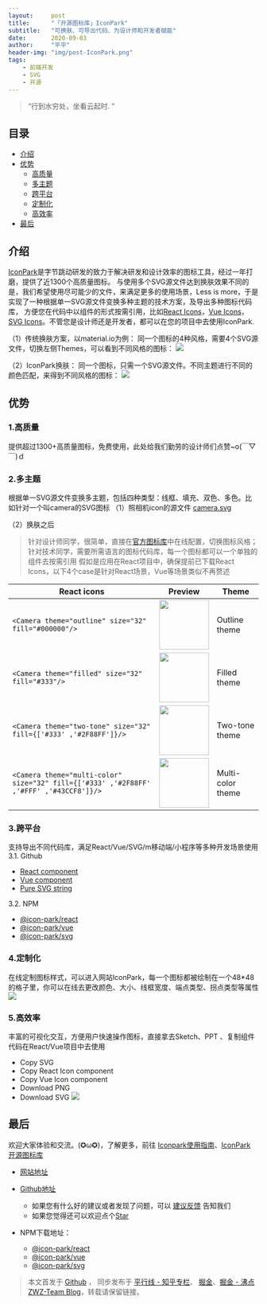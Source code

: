 ```yaml
---
layout:     post
title:      "「开源图标库」IconPark"
subtitle:   "可换肤、可导出代码、为设计师和开发者赋能"
date:       2020-09-03
author:     "平平"
header-img: "img/post-IconPark.png"
tags:
    - 前端开发
    - SVG
    - 开源
---
```


> “行到水穷处，坐看云起时. ”


## 目录
*  [介绍](#介绍)
*  [优势](#优势)
    - [高质量](#1高质量)
    - [多主题](#2多主题)
    - [跨平台](#3跨平台)
    - [定制化](#4定制化)   
    - [高效率](#5高效率)
* [最后](#最后)
## 介绍
[IconPark](https://github.com/bytedance/IconPark)是字节跳动研发的致力于解决研发和设计效率的图标工具，经过一年打磨，提供了近1300个高质量图标。
与使用多个SVG源文件达到换肤效果不同的是，我们希望使用尽可能少的文件，来满足更多的使用场景，Less is more，于是实现了一种根据单一SVG源文件变换多种主题的技术方案，及导出多种图标代码库，
方便您在代码中以组件的形式按需引用，比如[React Icons](https://github.com/bytedance/IconPark/tree/master/packages/react)，[Vue Icons](https://github.com/bytedance/IconPark/tree/master/packages/vue)， [SVG Icons](https://github.com/bytedance/IconPark/tree/master/packages/svg)。不管您是设计师还是开发者，都可以在您的项目中去使用IconPark.

（1）传统换肤方案，以material.io为例：
同一个图标的4种风格，需要4个SVG源文件，切换左侧Themes，可以看到不同风格的图标：
![](https://pic4.zhimg.com/v2-9edab55df0bd40d1ad3039e04858e98f_b.png)

（2）IconPark换肤：
同一个图标，只需一个SVG源文件。不同主题进行不同的颜色匹配，来得到不同风格的图标：
![](https://pic4.zhimg.com/v2-0680de69327533dcaf44d43aebfc2d4f_b.gif)

## 优势
### 1.高质量
提供超过1300+高质量图标，免费使用，此处给我们勤劳的设计师们点赞~o(￣▽￣)ｄ
### 2.多主题
根据单一SVG源文件变换多主题，包括四种类型：线框、填充、双色、多色。比如针对一个叫camera的SVG图标
（1）照相机icon的源文件
[camera.svg](https://sf1-dycdn-tos.pstatp.com/obj/eden-cn/lswwheh7nupwnuhog/icons/camera_multi-color.png)

（2）换肤之后
> 针对设计师同学，很简单，直接在[官方图标库](http://iconpark.bytedance.com/official)中在线配置，切换图标风格；
> 针对技术同学，需要所需语言的图标代码库，每一个图标都可以一个单独的组件去按需引用
假如是应用在React项目中，确保提前已下载React Icons，以下4个case是针对React场景，Vue等场景类似不再赘述
 
| React icons | Preview | Theme |
| ---- | --- | --- |
| ```<Camera theme="outline" size="32" fill="#000000"/>``` | <img src="https://sf1-dycdn-tos.pstatp.com/obj/eden-cn/lswwheh7nupwnuhog/icons/camera_outline.png" width="100"> | Outline theme |
| ```<Camera theme="filled" size="32" fill="#333"/>``` | <img src="https://sf1-dycdn-tos.pstatp.com/obj/eden-cn/lswwheh7nupwnuhog/icons/camera_filled.png" width="100"> | Filled theme |
| ```<Camera theme="two-tone" size="32" fill={['#333' ,'#2F88FF']}/>``` | <img src="https://sf1-dycdn-tos.pstatp.com/obj/eden-cn/lswwheh7nupwnuhog/icons/camera_two-tone.png" width="100"> | Two-tone theme |
| ```<Camera theme="multi-color" size="32" fill={['#333' ,'#2F88FF' ,'#FFF' ,'#43CCF8']}/>``` | <img src="https://sf1-dycdn-tos.pstatp.com/obj/eden-cn/lswwheh7nupwnuhog/icons/camera_multi-color.png" width="100"> | Multi-color theme |

### 3.跨平台
支持导出不同代码库，满足React/Vue/SVG/m移动端/小程序等多种开发场景使用
3.1. Github
- [React component](https://github.com/bytedance/IconPark/tree/master/packages/react)
- [Vue component](https://github.com/bytedance/IconPark/tree/master/packages/vue)
- [Pure SVG string](https://github.com/bytedance/IconPark/tree/master/packages/svg)

3.2. NPM
- [@icon-park/react](https://www.npmjs.com/package/@icon-park/react)
- [@icon-park/vue](https://www.npmjs.com/package/@icon-park/vue)
- [@icon-park/svg](https://www.npmjs.com/package/@icon-park/svg)

### 4.定制化

在线定制图标样式，可以进入网站IconPark，每一个图标都被绘制在一个48*48的格子里，你可以在线去更改颜色、大小、线框宽度、端点类型、拐点类型等属性
![](https://sf1-dycdn-tos.pstatp.com/obj/eden-cn/lswwheh7nupwnuhog/icons/screenshot.png)

### 5.高效率
丰富的可视化交互，方便用户快速操作图标，直接拿去Sketch、PPT 、复制组件代码在React/Vue项目中去使用
* Copy SVG
* Copy React Icon component
* Copy Vue Icon component
* Download PNG
* Download SVG
![](https://sf1-dycdn-tos.pstatp.com/obj/eden-cn/lswwheh7nupwnuhog/icons/icon-tool.png)

## 最后
欢迎大家体验和交流。(✪ω✪)，了解更多，前往 [Iconpark使用指南](https://bytedance.feishu.cn/docs/doccnLPwy983J6oaMu5Zfpm166f#lO98Ja)、
[​IconPark 开源图标库​](https://bytedance.feishu.cn/docs/doccnyNjZwYLolnW4UsLspRUTWN)

* [网站地址](http://iconpark.bytedance.com/official)

* [Github地址](https://github.com/bytedance/IconPark)
    * 如果您有什么好的建议或者发现了问题，可以 [建议反馈](https://github.com/bytedance/IconPark/issues) 告知我们
    * 如果您觉得还可以欢迎点个[Star](https://github.com/bytedance/IconPark)
* NPM下载地址：
    * [@icon-park/react](https://www.npmjs.com/package/@icon-park/react)
    * [@icon-park/vue](https://www.npmjs.com/package/@icon-park/vue)
    * [@icon-park/svg](https://www.npmjs.com/package/@icon-park/svg)
    
> 本文首发于 [Github](https://github.com/bytedance/IconPark) ，
> 同步发布于 [平行线 - 知乎专栏](https://zhuanlan.zhihu.com/c_1284242326157045760)、
> [掘金](https://juejin.im/post/6870323282147541000)、[掘金 - 沸点](https://juejin.im/pin/6870404558217035784)
>[ZWZ-Team Blog](https://zwz-team.github.io)，转载请保留链接。
